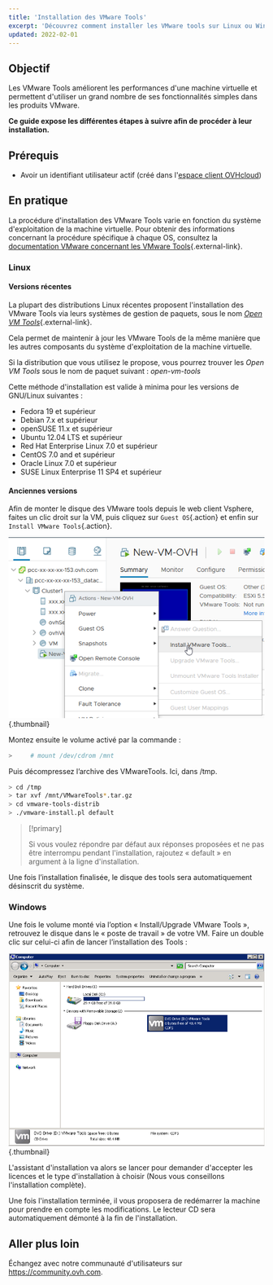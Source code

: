 ```yaml
---
title: 'Installation des VMware Tools'
excerpt: 'Découvrez comment installer les VMware tools sur Linux ou Windows'
updated: 2022-02-01
---
```



## Objectif

Les VMware Tools améliorent les performances d'une machine virtuelle et permettent d'utiliser un grand nombre de ses fonctionnalités simples dans les produits VMware.

**Ce guide expose les différentes étapes à suivre afin de procéder à leur installation.**

## Prérequis

- Avoir un identifiant utilisateur actif (créé dans l'[espace client OVHcloud](https://www.ovh.com/auth/?action=gotomanager&from=https://www.ovh.com/fr/&ovhSubsidiary=fr))

## En pratique

La procédure d'installation des VMware Tools varie en fonction du système d'exploitation de la machine virtuelle. Pour obtenir des informations concernant la procédure spécifique à chaque OS, consultez la [documentation VMware concernant les VMware Tools](https://kb.vmware.com/s/article/1014294){.external-link}.

### Linux

#### Versions récentes

La plupart des distributions Linux récentes proposent l'installation des VMware Tools via leurs systèmes de gestion de paquets, sous le nom [*Open VM Tools*](https://kb.vmware.com/s/article/2073803){.external-link}.

Cela permet de maintenir à jour les VMware Tools de la même manière que les autres composants du système d'exploitation de la machine virtuelle. 

Si la distribution que vous utilisez le propose, vous pourrez trouver les *Open VM Tools* sous le nom de paquet suivant : *open-vm-tools*

Cette méthode d'installation est valide à minima pour les versions de GNU/Linux suivantes :

- Fedora 19 et supérieur
- Debian 7.x et supérieur
- openSUSE 11.x et supérieur
- Ubuntu 12.04 LTS et supérieur
- Red Hat Enterprise Linux 7.0 et supérieur
- CentOS 7.0 and et supérieur
- Oracle Linux 7.0 et supérieur
- SUSE Linux Enterprise 11 SP4 et supérieur


#### Anciennes versions

Afin de monter le disque des VMware tools depuis le web client Vsphere, faites un clic droit sur la VM, puis cliquez sur `Guest OS`{.action} et enfin sur `Install VMware Tools`{.action}. 

![installer VMware Tools](images/tools.png){.thumbnail}

Montez ensuite le volume activé par la commande :

```sh
>     # mount /dev/cdrom /mnt
```

Puis décompressez l’archive des VMwareTools. Ici, dans /tmp.

```sh
> cd /tmp 
> tar xvf /mnt/VMwareTools*.tar.gz
> cd vmware-tools-distrib
> ./vmware-install.pl default
```

> [!primary]
>
> Si vous voulez répondre par défaut aux réponses proposées et ne pas être interrompu pendant l'installation, rajoutez « default » en argument à la ligne d'installation.
> 

Une fois l’installation finalisée, le disque des tools sera automatiquement désinscrit du système.

### Windows

Une fois le volume monté via l’option « Install/Upgrade VMware Tools », retrouvez le disque dans le « poste de travail » de votre VM. Faire un double clic sur celui-ci afin de lancer l’installation des Tools :

![VMware tools windows](images/windows.jpg){.thumbnail}

L'assistant d'installation va alors se lancer pour demander d'accepter les licences et le type d'installation à choisir (Nous vous conseillons l'installation complète).

Une fois l'installation terminée, il vous proposera de redémarrer la machine pour prendre en compte les modifications. Le lecteur CD sera automatiquement démonté à la fin de l'installation.

## Aller plus loin

Échangez avec notre communauté d'utilisateurs sur <https://community.ovh.com>.
